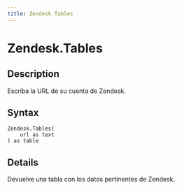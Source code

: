 ```yaml
---
title: Zendesk.Tables
---
```


# Zendesk.Tables


## Description

Escriba la URL de su cuenta de Zendesk.


## Syntax

```powerquery
Zendesk.Tables(
    url as text
) as table
```


## Details

Devuelve una tabla con los datos pertinentes de Zendesk.


